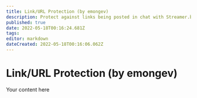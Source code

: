 ```yaml
---
title: Link/URL Protection (by emongev) 
description: Protect against links being posted in chat with Streamer.bot.
published: true
date: 2022-05-18T00:16:24.681Z
tags: 
editor: markdown
dateCreated: 2022-05-18T00:16:06.062Z
---
```


# Link/URL Protection (by emongev)
Your content here